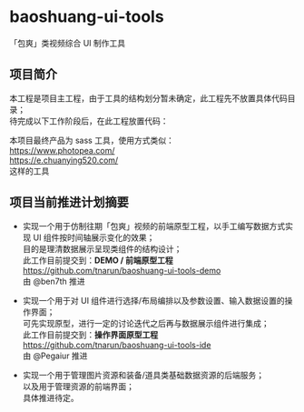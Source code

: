# baoshuang-ui-tools
「包爽」类视频综合 UI 制作工具

## 项目简介

本工程是项目主工程，由于工具的结构划分暂未确定，此工程先不放置具体代码目录；  
待完成以下工作阶段后，在此工程放置代码：

本项目最终产品为 sass 工具，使用方式类似：  
https://www.photopea.com/  
https://e.chuanying520.com/  
这样的工具  

## 项目当前推进计划摘要

- 实现一个用于仿制往期「包爽」视频的前端原型工程，以手工编写数据方式实现 UI 组件按时间轴展示变化的效果；  
  目的是理清数据展示呈现类组件的结构设计；  
  此工作目前提交到：**DEMO / 前端原型工程**  
  https://github.com/tnarun/baoshuang-ui-tools-demo  
  由 @ben7th 推进
  
- 实现一个用于对 UI 组件进行选择/布局编排以及参数设置、输入数据设置的操作界面；  
  可先实现原型，进行一定的讨论迭代之后再与数据展示组件进行集成；  
  此工作目前提交到：**操作界面原型工程**  
  https://github.com/tnarun/baoshuang-ui-tools-ide  
  由 @Pegaiur 推进

- 实现一个用于管理图片资源和装备/道具类基础数据资源的后端服务；  
  以及用于管理资源的前端界面；  
  具体推进待定。

